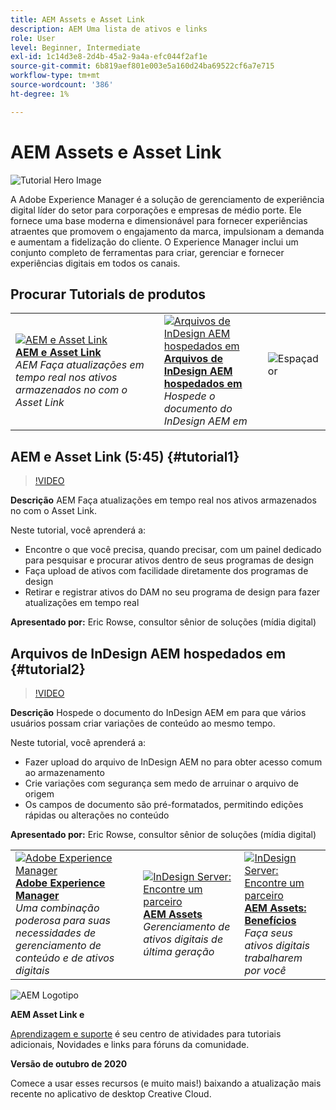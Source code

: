 ```yaml
---
title: AEM Assets e Asset Link
description: AEM Uma lista de ativos e links
role: User
level: Beginner, Intermediate
exl-id: 1c14d3e8-2d4b-45a2-9a4a-efc044f2af1e
source-git-commit: 6b819aef801e003e5a160d24ba69522cf6a7e715
workflow-type: tm+mt
source-wordcount: '386'
ht-degree: 1%

---
```


# AEM Assets e Asset Link

![Tutorial Hero Image](../assets/AEM.jpg)

A Adobe Experience Manager é a solução de gerenciamento de experiência digital líder do setor para corporações e empresas de médio porte. Ele fornece uma base moderna e dimensionável para fornecer experiências atraentes que promovem o engajamento da marca, impulsionam a demanda e aumentam a fidelização do cliente. O Experience Manager inclui um conjunto completo de ferramentas para criar, gerenciar e fornecer experiências digitais em todos os canais.

## Procurar Tutorials de produtos

<table style="table-layout:fixed">
<tr>
 <td>
   <a href="aem.md#tutorial1">
      <img alt="AEM e Asset Link" src="../assets/aem_assetlink_rowse_thumbnail.jpg" />
   </a>
    <div>
   <a href="aem.md#tutorial1"><strong>AEM e Asset Link</strong></a>
    </div>
    <em>AEM Faça atualizações em tempo real nos ativos armazenados no com o Asset Link</em>
    <br>
  </td>
   <td>
   <a href="aem.md#tutorial2">
      <img alt="Arquivos de InDesign AEM hospedados em" src="../assets/InDesign-Files-Hosten-in-AEM.jpg" />
   </a>
    <div>
   <a href="aem.md#tutorial2"><strong>Arquivos de InDesign AEM hospedados em</strong></a>
    </div>
    <em>Hospede o documento do InDesign AEM em</em>
    <br>
  </td>
  <td>
    <img alt="Espaçador" src="../assets/Whitespacer.png" />
    <div>
    <br>
  </td>
</tr>
</table>

## AEM e Asset Link (5:45) {#tutorial1}

>[!VIDEO](https://video.tv.adobe.com/v/326828?hidetitle=true)

**Descrição**
AEM Faça atualizações em tempo real nos ativos armazenados no com o Asset Link.

Neste tutorial, você aprenderá a:
* Encontre o que você precisa, quando precisar, com um painel dedicado para pesquisar e procurar ativos dentro de seus programas de design
* Faça upload de ativos com facilidade diretamente dos programas de design
* Retirar e registrar ativos do DAM no seu programa de design para fazer atualizações em tempo real

**Apresentado por:**
Eric Rowse, consultor sênior de soluções (mídia digital)

## Arquivos de InDesign AEM hospedados em {#tutorial2}

>[!VIDEO](https://video.tv.adobe.com/v/326829?hidetitle=true)

**Descrição**
Hospede o documento do InDesign AEM em para que vários usuários possam criar variações de conteúdo ao mesmo tempo.

Neste tutorial, você aprenderá a:
* Fazer upload do arquivo de InDesign AEM no para obter acesso comum ao armazenamento
* Crie variações com segurança sem medo de arruinar o arquivo de origem
* Os campos de documento são pré-formatados, permitindo edições rápidas ou alterações no conteúdo

**Apresentado por:**
Eric Rowse, consultor sênior de soluções (mídia digital)

<table style="table-layout:fixed">
<tr>
 <td>
   <a href="https://www.adobe.com/marketing/experience-manager.html">
      <img alt="Adobe Experience Manager" src="../assets/AEM_Thumbnail.jpg" />
   </a>
    <div>
   <a href="https://www.adobe.com/marketing/experience-manager.html"><strong>Adobe Experience Manager</strong></a>
    </div>
    <em>Uma combinação poderosa para suas necessidades de gerenciamento de conteúdo e de ativos digitais</em>
    <br>
  </td>
  <td>
   <a href="https://www.adobe.com/marketing/experience-manager-assets.html">
      <img alt="InDesign Server: Encontre um parceiro" src="../assets/AEM_Thumbnail.jpg" />
   </a>
    <div>
   <a href="https://www.adobe.com/marketing/experience-manager-assets.html"><strong>AEM Assets</strong></a>
    </div>
    <em>Gerenciamento de ativos digitais de última geração</em>
    <br>
  </td>
  <td>
   <a href="https://www.adobe.com/marketing/experience-manager-assets/benefits.html">
      <img alt="InDesign Server: Encontre um parceiro" src="../assets/AEM_Thumbnail.jpg" />
   </a>
    <div>
   <a href="https://www.adobe.com/marketing/experience-manager-assets/benefits.html"><strong>AEM Assets: Benefícios</strong></a>
    </div>
    <em>Faça seus ativos digitais trabalharem por você</em>
    <br>
  </td>
</tr>
</table>

![AEM Logotipo](../assets/aem_appicon_noshadow_96.png)

**AEM Asset Link e**

[Aprendizagem e suporte](https://helpx.adobe.com/support/experience-manager.html) é seu centro de atividades para tutoriais adicionais, Novidades e links para fóruns da comunidade.

**Versão de outubro de 2020**

Comece a usar esses recursos (e muito mais!) baixando a atualização mais recente no aplicativo de desktop Creative Cloud.
